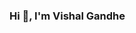 ### Hi 👋, I'm Vishal Gandhe

<!--
**VishalGandhe/VishalGandhe** is a ✨ _special_ ✨ repository because its `README.md` (this file) appears on your GitHub profile.

Here are some ideas to get you started:

- 🔭 I’m currently working on Selenium, Postman and Rest Assured API Automation.
- 🌱 I’m currently learning Git, Jenkins and DevOps
- 👨‍💻 All of my projects are available at https://github.com/VishalGandhe
- 👯 I’m looking to collaborate on ...
- 🤔 I’m looking for help with ...
- 💬 Ask me about ...
- 📫 How to reach me: ...
- 😄 Pronouns: ...
- ⚡ Fun fact: ...
-->
